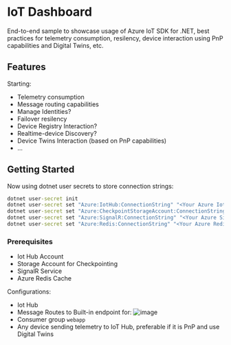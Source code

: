 # IoT Dashboard

End-to-end sample to showcase usage of Azure IoT SDK for .NET, best practices for telemetry consumption, resilency, device interaction using PnP capabilities and Digital Twins, etc.

## Features

Starting:

* Telemetry consumption
* Message routing capabilities
* Manage Identities? 
* Failover resilency
* Device Registry Interaction?
* Realtime-device Discovery?
* Device Twins Interaction (based on PnP capabilities)
* ...

## Getting Started

Now using dotnet user secrets to store connection strings:

``` cmd
dotnet user-secret init
dotnet user-secret set "Azure:IotHub:ConnectionString" "<Your Azure Iot Hub Connection String>"
dotnet user-secret set "Azure:CheckpointStorageAccount:ConnectionString" "<Your Azure Storage Account -for checkpointing->"
dotnet user-secret set "Azure:SignalR:ConnectionString" "<Your Azure SignalR service for event broadcasting>" 
dotnet user-secret set "Azure:Redis:ConnectionString" "<Your Azure Redis service for online devices broadcasting>" 
```

### Prerequisites
* Iot Hub Account
* Storage Account for Checkpointing
* SignalR Service
* Azure Redis Cache

Configurations:
* Iot Hub
* Message Routes to Built-in endpoint for:
![image](https://user-images.githubusercontent.com/2638875/153589025-2acae73e-bfc5-49d8-bd9b-0599ba7dc7fa.png)
* Consumer group `webapp`
* Any device sending telemetry to IoT Hub, preferable if it is PnP and use Digital Twins
